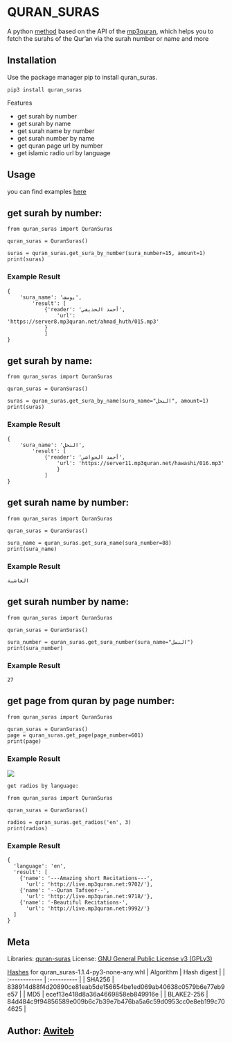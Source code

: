 # QURAN_SURAS
  
A python [method](https://codeberg.org/Awiteb/quran_suras/src/branch/master/quran_suras/quran_suras.py) based on the API of the [mp3quran](https://www.mp3quran.net/), which helps you to fetch the surahs of the Qur’an via the surah number or name and more

## Installation
Use the package manager pip to install quran_suras.
~~~
pip3 install quran_suras
~~~
Features
* get surah by number
* get surah by name
* get surah name by number
* get surah number by name
* get quran page url by number
* get islamic radio url by language

## Usage
you can find examples [here](https://github.com/alfazzafashion/quran_suras/tree/main/modules)

## get surah by number:
~~~
from quran_suras import QuranSuras

quran_suras = QuranSuras()

suras = quran_suras.get_sura_by_number(sura_number=15, amount=1)
print(suras)
~~~

### Example Result
~~~
{
    'sura_name': 'يوسف', 
        'result': [
            {'reader': 'أحمد الحذيفي', 
                'url': 'https://server8.mp3quran.net/ahmad_huth/015.mp3'
            }
            ]
}
~~~

## get surah by name:
~~~
from quran_suras import QuranSuras

quran_suras = QuranSuras()

suras = quran_suras.get_sura_by_name(sura_name="النحل", amount=1)
print(suras)
~~~

### Example Result
~~~
{
    'sura_name': 'النحل', 
        'result': [
            {'reader': 'أحمد الحواشي', 
                'url': 'https://server11.mp3quran.net/hawashi/016.mp3'
                }
            ]
}
~~~

## get surah name by number:
~~~
from quran_suras import QuranSuras

quran_suras = QuranSuras()

sura_name = quran_suras.get_sura_name(sura_number=88)
print(sura_name)
~~~

### Example Result
~~~
الغاشية
~~~

## get surah number by name:
~~~
from quran_suras import QuranSuras

quran_suras = QuranSuras()

sura_number = quran_suras.get_sura_number(sura_name="النمل")
print(sura_number)
~~~

### Example Result
~~~
27
~~~

## get page from quran by page number:
~~~
from quran_suras import QuranSuras

quran_suras = QuranSuras()
page = quran_suras.get_page(page_number=601)
print(page)
~~~

### Example Result

![](https://www.mp3quran.net/api/quran_pages_arabic/601.png)

~~~
get radios by language:

from quran_suras import QuranSuras

quran_suras = QuranSuras()

radios = quran_suras.get_radios('en', 3)
print(radios) 
~~~

### Example Result
~~~
{
  'language': 'en', 
  'result': [
    {'name': '---Amazing short Recitations---', 
      'url': 'http://live.mp3quran.net:9702/'}, 
    {'name': '--Quran Tafseer--', 
      'url': 'http://live.mp3quran.net:9718/'}, 
    {'name': '-Beautiful Recitations-', 
      'url': 'http://live.mp3quran.net:9992/'}
  ]
}
~~~

## Meta

Libraries: [quran-suras](https://libraries.io/pypi/quran-suras)
License: [GNU General Public License v3 (GPLv3)](#LICENSE)

[Hashes](https://pip.pypa.io/en/stable/cli/pip_install/#hash-checking-mode) for quran_suras-1.1.4-py3-none-any.whl
| Algorithm 	| Hash digest |
| :------------ | :---------- |
| SHA256		| 838914d88f4d20890ce81eab5de156654be1ed069ab40638c0579b6e77eb9e57 |
| MD5			| ecef13e418d8a36a4669858eb849916e |
| BLAKE2-256	| 84d484c9f94856589e009b6c7b39e7b476ba5a6c59d0953cc0e8eb199c704625 |

## Author: [Awiteb](mailto:Awiteb@hotmail.com)

